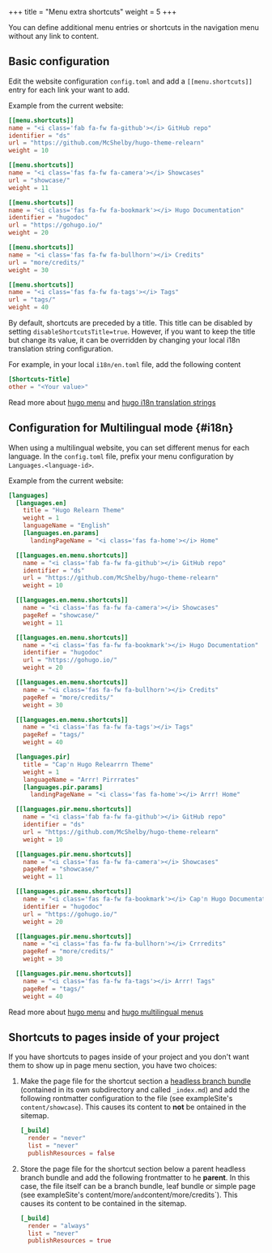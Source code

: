 +++
title = "Menu extra shortcuts"
weight = 5
+++

You can define additional menu entries or shortcuts in the navigation menu without any link to content.

## Basic configuration

Edit the website configuration `config.toml` and add a `[[menu.shortcuts]]` entry for each link your want to add.

Example from the current website:

````toml
[[menu.shortcuts]]
name = "<i class='fab fa-fw fa-github'></i> GitHub repo"
identifier = "ds"
url = "https://github.com/McShelby/hugo-theme-relearn"
weight = 10

[[menu.shortcuts]]
name = "<i class='fas fa-fw fa-camera'></i> Showcases"
url = "showcase/"
weight = 11

[[menu.shortcuts]]
name = "<i class='fas fa-fw fa-bookmark'></i> Hugo Documentation"
identifier = "hugodoc"
url = "https://gohugo.io/"
weight = 20

[[menu.shortcuts]]
name = "<i class='fas fa-fw fa-bullhorn'></i> Credits"
url = "more/credits/"
weight = 30

[[menu.shortcuts]]
name = "<i class='fas fa-fw fa-tags'></i> Tags"
url = "tags/"
weight = 40
````

By default, shortcuts are preceded by a title. This title can be disabled by setting `disableShortcutsTitle=true`.
However, if you want to keep the title but change its value, it can be overridden by changing your local i18n translation string configuration.

For example, in your local `i18n/en.toml` file, add the following content

````toml
[Shortcuts-Title]
other = "<Your value>"
````

Read more about [hugo menu](https://gohugo.io/extras/menus/) and [hugo i18n translation strings](https://gohugo.io/content-management/multilingual/#translation-of-strings)

## Configuration for Multilingual mode {#i18n}

When using a multilingual website, you can set different menus for each language. In the `config.toml` file, prefix your menu configuration by `Languages.<language-id>`.

Example from the current website:

````toml
[languages]
  [languages.en]
    title = "Hugo Relearn Theme"
    weight = 1
    languageName = "English"
    [languages.en.params]
      landingPageName = "<i class='fas fa-home'></i> Home"

  [[languages.en.menu.shortcuts]]
    name = "<i class='fab fa-fw fa-github'></i> GitHub repo"
    identifier = "ds"
    url = "https://github.com/McShelby/hugo-theme-relearn"
    weight = 10

  [[languages.en.menu.shortcuts]]
    name = "<i class='fas fa-fw fa-camera'></i> Showcases"
    pageRef = "showcase/"
    weight = 11

  [[languages.en.menu.shortcuts]]
    name = "<i class='fas fa-fw fa-bookmark'></i> Hugo Documentation"
    identifier = "hugodoc"
    url = "https://gohugo.io/"
    weight = 20

  [[languages.en.menu.shortcuts]]
    name = "<i class='fas fa-fw fa-bullhorn'></i> Credits"
    pageRef = "more/credits/"
    weight = 30

  [[languages.en.menu.shortcuts]]
    name = "<i class='fas fa-fw fa-tags'></i> Tags"
    pageRef = "tags/"
    weight = 40

  [languages.pir]
    title = "Cap'n Hugo Relearrrn Theme"
    weight = 1
    languageName = "Arrr! Pirrrates"
    [languages.pir.params]
      landingPageName = "<i class='fas fa-home'></i> Arrr! Home"

  [[languages.pir.menu.shortcuts]]
    name = "<i class='fab fa-fw fa-github'></i> GitHub repo"
    identifier = "ds"
    url = "https://github.com/McShelby/hugo-theme-relearn"
    weight = 10

  [[languages.pir.menu.shortcuts]]
    name = "<i class='fas fa-fw fa-camera'></i> Showcases"
    pageRef = "showcase/"
    weight = 11

  [[languages.pir.menu.shortcuts]]
    name = "<i class='fas fa-fw fa-bookmark'></i> Cap'n Hugo Documentat'n"
    identifier = "hugodoc"
    url = "https://gohugo.io/"
    weight = 20

  [[languages.pir.menu.shortcuts]]
    name = "<i class='fas fa-fw fa-bullhorn'></i> Crrredits"
    pageRef = "more/credits/"
    weight = 30

  [[languages.pir.menu.shortcuts]]
    name = "<i class='fas fa-fw fa-tags'></i> Arrr! Tags"
    pageRef = "tags/"
    weight = 40
````

Read more about [hugo menu](https://gohugo.io/extras/menus/) and [hugo multilingual menus](https://gohugo.io/content-management/multilingual/#menus)

## Shortcuts to pages inside of your project

If you have shortcuts to pages inside of your project and you don't want them to show up in page menu section, you have two choices:

1. Make the page file for the shortcut section a [headless branch bundle](https://gohugo.io/content-management/age-bundles/#headless-bundle) (contained in its own subdirectory and called `_index.md`) and add the following rontmatter configuration to the file (see exampleSite's `content/showcase`). This causes its content to **not** be ontained in the sitemap.

    ````toml
    [_build]
      render = "never"
      list = "never"
      publishResources = false
    ````

2. Store the page file for the shortcut section below a parent headless branch bundle and add the following frontmatter to he **parent**. In this case, the file itself can be a branch bundle, leaf bundle or simple page (see exampleSite's content/more/` and `content/more/credits`). This causes its content to be contained in the sitemap.

    ````toml
    [_build]
      render = "always"
      list = "never"
      publishResources = true
    ````
